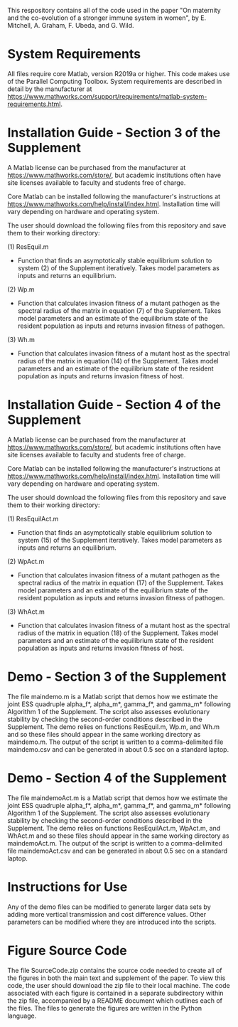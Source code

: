 This respository contains all of the code used in the paper "On maternity and the co-evolution of a stronger immune system in women", by E. Mitchell, A. Graham, F. Ubeda, and G. Wild.

# System Requirements

All files require core Matlab, version R2019a or higher. This code makes use of the Parallel Computing Toolbox. System requirements are described in detail by the manufacturer at <https://www.mathworks.com/support/requirements/matlab-system-requirements.html>.

# Installation Guide - Section 3 of the Supplement

A Matlab license can be purchased from the manufacturer at <https://www.mathworks.com/store/>, but academic institutions often have site licenses available to faculty and students free of charge.

Core Matlab can be installed following the manufacturer's instructions at <https://www.mathworks.com/help/install/index.html>. Installation time will vary depending on hardware and operating system.

The user should download the following files from this repository and save them to their working directory:

(1) ResEquil.m
- Function that finds an asymptotically stable equilibrium solution to system (2) of the Supplement iteratively. Takes model parameters as inputs and returns an equilibrium.

(2) Wp.m
- Function that calculates invasion fitness of a mutant pathogen as the spectral radius of the matrix in equation (7) of the Supplement. Takes model parameters and an estimate of the equilibrium state of the resident population as inputs and returns invasion fitness of pathogen.

(3) Wh.m
- Function that calculates invasion fitness of a mutant host as the spectral radius of the matrix in equation (14) of the Supplement. Takes model parameters and an estimate of the equilibrium state of the resident population as inputs and returns invasion fitness of host.

# Installation Guide - Section 4 of the Supplement

A Matlab license can be purchased from the manufacturer at <https://www.mathworks.com/store/>, but academic institutions often have site licenses available to faculty and students free of charge.

Core Matlab can be installed following the manufacturer's instructions at <https://www.mathworks.com/help/install/index.html>. Installation time will vary depending on hardware and operating system.

The user should download the following files from this repository and save them to their working directory:

(1) ResEquilAct.m
- Function that finds an asymptotically stable equilibrium solution to system (15) of the Supplement iteratively. Takes model parameters as inputs and returns an equilibrium.

(2) WpAct.m
- Function that calculates invasion fitness of a mutant pathogen as the spectral radius of the matrix in equation (17) of the Supplement. Takes model parameters and an estimate of the equilibrium state of the resident population as inputs and returns invasion fitness of pathogen.

(3) WhAct.m
- Function that calculates invasion fitness of a mutant host as the spectral radius of the matrix in equation (18) of the Supplement. Takes model parameters and an estimate of the equilibrium state of the resident population as inputs and returns invasion fitness of host.

# Demo - Section 3 of the Supplement

The file maindemo.m is a Matlab script that demos how we estimate the joint ESS quadruple alpha_f*, alpha_m*, gamma_f*, and gamma_m* following Algorithm 1 of the Supplement. The script also assesses evolutionary stability by checking the second-order conditions described in the Supplement. The demo relies on functions ResEquil.m, Wp.m, and Wh.m and so these files should appear in the same working directory as maindemo.m. The output of the script is written to a comma-delimited file maindemo.csv and can be generated in about 0.5 sec on a standard laptop.

# Demo - Section 4 of the Supplement

The file maindemoAct.m is a Matlab script that demos how we estimate the joint ESS quadruple alpha_f*, alpha_m*, gamma_f*, and gamma_m* following Algorithm 1 of the Supplement. The script also assesses evolutionary stability by checking the second-order conditions described in the Supplement. The demo relies on functions ResEquilAct.m, WpAct.m, and WhAct.m and so these files should appear in the same working directory as maindemoAct.m. The output of the script is written to a comma-delimited file maindemoAct.csv and can be generated in about 0.5 sec on a standard laptop.

# Instructions for Use

Any of the demo files can be modified to generate larger data sets by adding more vertical transmission and cost difference values. Other parameters can be modified where they are introduced into the scripts.

# Figure Source Code

The file SourceCode.zip contains the source code needed to create all of the figures in both the main text and supplement of the paper. To view this code, the user should download the zip file to their local machine. The code associated with each figure is contained in a separate subdirectory within the zip file, accompanied by a README document which outlines each of the files. The files to generate the figures are written in the Python language.

